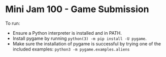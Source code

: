 # Mini Jam 100 - Game Submission
To run:
- Ensure a Python interpreter is installed and in PATH.
- Install pygame by running `python(3) -m pip install -U pygame`.
- Make sure the installation of pygame is successful by trying one of the included examples: `python3 -m pygame.examples.aliens`
